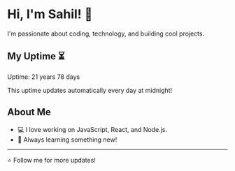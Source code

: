 # Hi, I'm Sahil! 👋

I'm passionate about coding, technology, and building cool projects.

## My Uptime ⏳
Uptime: 21 years 78 days

This uptime updates automatically every day at midnight!

## About Me
- 💻 I love working on JavaScript, React, and Node.js.
- 🎯 Always learning something new!

---

⭐️ Follow me for more updates!
